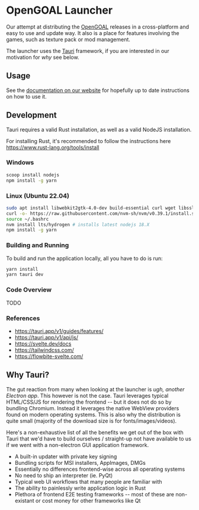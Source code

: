 # OpenGOAL Launcher

Our attempt at distributing the [OpenGOAL](https://github.com/open-goal/jak-project) releases in a cross-platform and easy to use and update way. It also is a place for features involving the games, such as texture pack or mod management.

The launcher uses the [Tauri](https://tauri.app/) framework, if you are interested in our motivation for _why_ see below.

## Usage

See the [documentation on our website](https://opengoal.dev/docs/usage/installation/) for hopefully up to date instructions on how to use it.

## Development

Tauri requires a valid Rust installation, as well as a valid NodeJS installation.

For installing Rust, it's recommended to follow the instructions here https://www.rust-lang.org/tools/install

### Windows

```bash
scoop install nodejs
npm install -g yarn
```

### Linux (Ubuntu 22.04)

```bash
sudo apt install libwebkit2gtk-4.0-dev build-essential curl wget libssl-dev libgtk-3-dev libayatana-appindicator3-dev librsvg2-dev # tauri deps, see - https://tauri.app/v1/guides/getting-started/prerequisites#setting-up-linux
curl -o- https://raw.githubusercontent.com/nvm-sh/nvm/v0.39.1/install.sh | bash # installs Node Version Manager (ubuntus package is woefully out of date)
source ~/.bashrc
nvm install lts/hydrogen # installs latest nodejs 18.X
npm install -g yarn
```

### Building and Running

To build and run the application locally, all you have to do is run:

```bash
yarn install
yarn tauri dev
```

### Code Overview

TODO

### References

- https://tauri.app/v1/guides/features/
- https://tauri.app/v1/api/js/
- https://svelte.dev/docs
- https://tailwindcss.com/
- https://flowbite-svelte.com/

## Why Tauri?

The gut reaction from many when looking at the launcher is _ugh, another Electron app_. This however is not the case. Tauri leverages typical HTML/CSS/JS for rendering the frontend -- but it does not do so by bundling Chromium. Instead it leverages the native WebView providers found on modern operating systems. This is also why the distribution is quite small (majority of the download size is for fonts/images/videos).

Here's a non-exhaustive list of all the benefits we get out of the box with Tauri that we'd have to build ourselves / straight-up not have available to us if we went with a non-electron GUI application framework.

- A built-in updater with private key signing
- Bundling scripts for MSI installers, AppImages, DMGs
- Essentially no differences frontend-wise across all operating systems
- No need to ship an interpreter (ie. PyQt)
- Typical web UI workflows that many people are familiar with
- The ability to painlessly write application logic in Rust
- Plethora of frontend E2E testing frameworks -- most of these are non-existant or cost money for other frameworks like Qt
